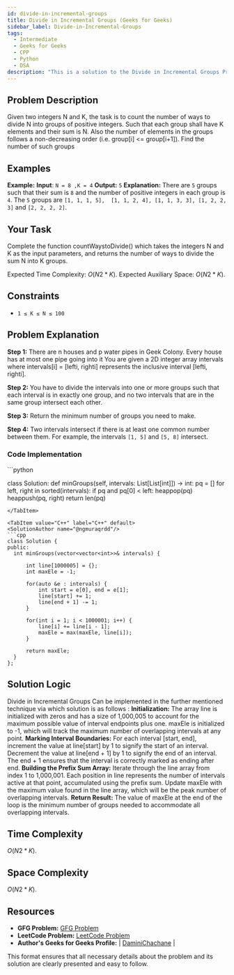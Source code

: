 ```yaml
---
id: divide-in-incremental-groups
title: Divide in Incremental Groups (Geeks for Geeks)
sidebar_label: Divide-in-Incremental-Groups
tags:
  - Intermediate
  - Geeks for Geeks
  - CPP
  - Python
  - DSA
description: "This is a solution to the Divide in Incremental Groups Problem problem on Geeks for Geeks."
---
```


## Problem Description

Given two integers N and K, the task is to count the number of ways to divide N into groups of positive integers. Such that each group shall have K elements and their sum is N. Also the number of elements in the groups follows a non-decreasing order (i.e. group[i] <= group[i+1]). Find the number of such groups


## Examples

**Example:**
**Input**: `N = 8 ,K = 4`
**Output:** `5`
**Explanation:** There are `5` groups such that their sum is `8` 
and the number of positive integers in each 
group is `4`. The `5` groups are `[1, 1, 1, 5], 
[1, 1, 2, 4], [1, 1, 3, 3], [1, 2, 2, 3]` and 
`[2, 2, 2, 2]`.

## Your Task
Complete the function countWaystoDivide() which takes the integers N and K as the input parameters, and returns the number of ways to divide the sum N into K groups.

Expected Time Complexity: $O(N2*K)$.
Expected Auxiliary Space: $O(N2*K)$.

## Constraints

- `1 ≤ K ≤ N ≤ 100`

## Problem Explanation

**Step 1:** There are n houses and p water pipes in Geek Colony. Every house has at most one pipe going into it You are given a 2D integer array intervals where intervals[i] = [lefti, righti] represents the inclusive interval [lefti, righti].

**Step 2:** You have to divide the intervals into one or more groups such that each interval is in exactly one group, and no two intervals that are in the same group intersect each other.

**Step 3:** Return the minimum number of groups you need to make.

**Step 4:** Two intervals intersect if there is at least one common number between them. For example, the intervals `[1, 5]` and `[5, 8]` intersect.


### Code Implementation

<Tabs>
  <TabItem value="Python" label="Python" default>
  <SolutionAuthor name="@ngmuraqrdd"/>
  ```python

class Solution:
    def minGroups(self, intervals: List[List[int]]) -> int:
        pq = []
        for left, right in sorted(intervals):
            if pq and pq[0] < left:
                heappop(pq)
            heappush(pq, right)
        return len(pq)

  ```
  </TabItem>

  <TabItem value="C++" label="C++" default>
  <SolutionAuthor name="@ngmuraqrdd"/>
  ```cpp
class Solution {
public:
    int minGroups(vector<vector<int>>& intervals) {

        int line[1000005] = {};
        int maxEle = -1;

        for(auto &e : intervals) {
            int start = e[0], end = e[1];
            line[start] += 1;
            line[end + 1] -= 1;
        }

        for(int i = 1; i < 1000001; i++) {
            line[i] += line[i - 1];
            maxEle = max(maxEle, line[i]);
        }

        return maxEle;
    }
};
  ```
  </TabItem>
</Tabs>

## Solution Logic
Divide in Incremental Groups Can be implemented in the further mentioned technique via which solution is as follows : 
**Initialization:** The array line is initialized with zeros and has a size of 1,000,005 to account for the maximum possible value of interval endpoints plus one.
maxEle is initialized to -1, which will track the maximum number of overlapping intervals at any point.
**Marking Interval Boundaries:** For each interval [start, end], increment the value at line[start] by 1 to signify the start of an interval.
Decrement the value at line[end + 1] by 1 to signify the end of an interval. The end + 1 ensures that the interval is correctly marked as ending after end.
**Building the Prefix Sum Array:** Iterate through the line array from index 1 to 1,000,001.
Each position in line represents the number of intervals active at that point, accumulated using the prefix sum. Update maxEle with the maximum value found in the line array, which will be the peak number of overlapping intervals.
**Return Result:** The value of maxEle at the end of the loop is the minimum number of groups needed to accommodate all overlapping intervals.
## Time Complexity

$O(N2*K)$.

## Space Complexity

$O(N2*K)$.

## Resources

- **GFG Problem:** [GFG Problem](https://www.geeksforgeeks.org/problems/divide-in-incremental-groups--170647/0)
- **LeetCode Problem:** [LeetCode Problem](https://leetcode.com/problems/divide-intervals-into-minimum-number-of-groups/description/)
- **Author's Geeks for Geeks Profile:**  | [DaminiChachane](https://leetcode.com/u/divcxl15/) |

This format ensures that all necessary details about the problem and its solution are clearly presented and easy to follow.
